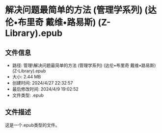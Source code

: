 ﻿# 解决问题最简单的方法 (管理学系列) (达伦•布里奇  戴维•路易斯) (Z-Library).epub

## 文件信息
- 路径: 管理\解决问题最简单的方法 (管理学系列) (达伦•布里奇  戴维•路易斯) (Z-Library).epub
- 大小: 2.44 MB
- 创建时间: 2024/4/27 22:32:57
- 最后修改时间: 2024/4/9 19:02:52
- 文件类型: .epub

## 文件描述
这是一个.epub类型的文件。

